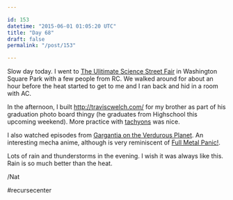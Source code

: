 ```yaml
---

id: 153
datetime: "2015-06-01 01:05:20 UTC"
title: "Day 68"
draft: false
permalink: "/post/153"

---
```


Slow day today. I went to [The Ulitimate Science Street Fair](http://www.worldsciencefestival.com/programs/ultimate-science-street-fair/?promo=WSFWSF) in Washington Square Park with a few people from RC. We walked around for about an hour before the heat started to get to me and I ran back and hid in a room with AC.

In the afternoon, I built http://traviscwelch.com/ for my brother as part of his graduation photo board thingy (he graduates from Highschool this upcoming weekend). More practice with [tachyons](http://tachyons.io/) was nice.

I also watched episodes from [Gargantia on the Verdurous Planet](https://en.wikipedia.org/wiki/Gargantia_on_the_Verdurous_Planet). An interesting mecha anime, although is very reminiscent of [Full Metal Panic!](https://en.wikipedia.org/wiki/Full_Metal_Panic!).

Lots of rain and thunderstorms in the evening. I wish it was always like this. Rain is so much better than the heat.

/Nat

#recursecenter

